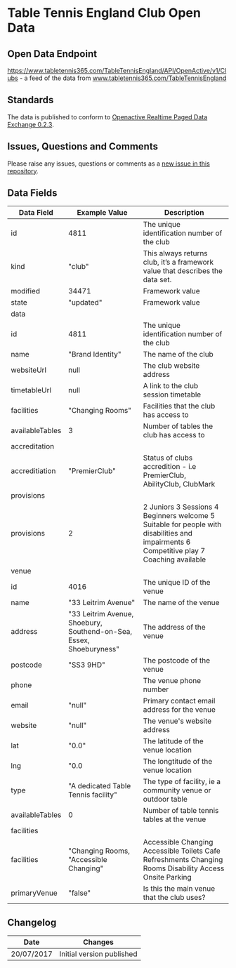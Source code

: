 # Table Tennis England Club Open Data

## Open Data Endpoint
https://www.tabletennis365.com/TableTennisEngland/API/OpenActive/v1/Clubs - a feed of the data from www.tabletennis365.com/TableTennisEngland

## Standards
The data is published to conform to [Openactive Realtime Paged Data Exchange 0.2.3](https://www.openactive.io/realtime-paged-data-exchange/0.2.3/).

## Issues, Questions and Comments
Please raise any issues, questions or comments as a [new issue in this repository](https://github.com/table-tennis-england/opendata/issues).

## Data Fields

| Data Field | Example Value | Description |
|---|---|---|
| id | 4811  | The unique identification number of the club | 
| kind | "club"  | This always returns club, it’s a framework value that describes the data set.  | 
| modified | 34471 | Framework value | 
| state | "updated" | Framework value | 
| data |
| id | 4811 | The unique identification number of the club  | 
| name | "Brand Identity" |  The name of the club | 
| websiteUrl | null | The club website address | 
| timetableUrl | null| A link to the club session timetable |
| facilities | "Changing Rooms" | Facilities that the club has access to |
| availableTables | 3 | Number of tables the club has access to
| accreditation |
| accreditiation | "PremierClub" | Status of clubs accredition - i.e PremierClub, AbilityClub, ClubMark |
| provisions |
| provisions | 2 | 2 Juniors 3 Sessions 4 Beginners welcome 5 Suitable for people with disabilities and impairments 6 Competitive play 7 Coaching available |
| venue |
| id | 4016 | The unique ID of the venue  | 
| name | "33 Leitrim Avenue" | The name of the venue  | 
| address | "33 Leitrim Avenue, Shoebury, Southend-on-Sea, Essex, Shoeburyness" | The address of the venue  | 
| postcode | "SS3 9HD" | The postcode of the venue  | 
| phone |  | The venue phone number  | 
| email | "null" | Primary contact email address for the venue  | 
| website | "null" | The venue's website address  | 
| lat | "0.0" | The latitude of the venue location  | 
| lng | "0.0 | The longtitude of the venue location  | 
| type | "A dedicated Table Tennis facility" | The type of facility, ie a community venue or outdoor table  | 
| availableTables | 0 | Number of table tennis tables at the venue  | 
| facilities |
| facilities | "Changing Rooms, "Accessible Changing" | Accessible Changing Accessible Toilets Cafe  Refreshments Changing Rooms Disability Access Onsite Parking  | 
| primaryVenue | "false" | Is this the main venue that the club uses?  | 

## Changelog

| Date | Changes |
|---|---|
| 20/07/2017 | Initial version published |
